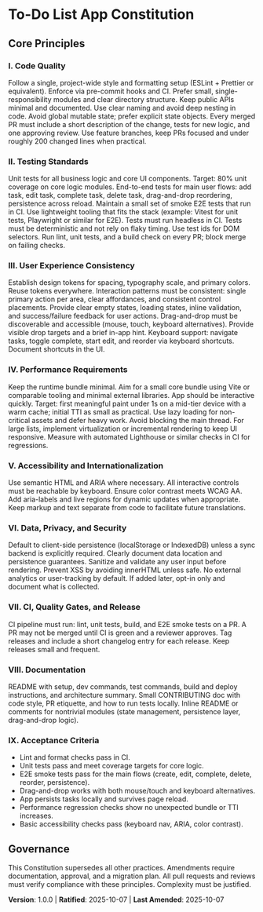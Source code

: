 <!--
    Sync Impact Report:
    - Version change: none → 1.0.0
    - Added principles:
        - I. Code Quality
        - II. Testing Standards
        - III. User Experience Consistency
        - IV. Performance Requirements
        - V. Accessibility and Internationalization
        - VI. Data, Privacy, and Security
        - VII. CI, Quality Gates, and Release
        - VIII. Documentation
        - IX. Acceptance Criteria
    - Removed sections: none
    - Templates requiring updates:
        - [ ] .specify/templates/plan-template.md
        - [ ] .specify/templates/spec-template.md
        - [ ] .specify/templates/tasks-template.md
-->
# To-Do List App Constitution

## Core Principles

### I. Code Quality
Follow a single, project-wide style and formatting setup (ESLint + Prettier or equivalent). Enforce via pre-commit hooks and CI.
Prefer small, single-responsibility modules and clear directory structure. Keep public APIs minimal and documented.
Use clear naming and avoid deep nesting in code. Avoid global mutable state; prefer explicit state objects.
Every merged PR must include a short description of the change, tests for new logic, and one approving review.
Use feature branches, keep PRs focused and under roughly 200 changed lines when practical.

### II. Testing Standards
Unit tests for all business logic and core UI components. Target: 80% unit coverage on core logic modules.
End-to-end tests for main user flows: add task, edit task, complete task, delete task, drag-and-drop reordering, persistence across reload. Maintain a small set of smoke E2E tests that run in CI.
Use lightweight tooling that fits the stack (example: Vitest for unit tests, Playwright or similar for E2E). Tests must run headless in CI.
Tests must be deterministic and not rely on flaky timing. Use test ids for DOM selectors.
Run lint, unit tests, and a build check on every PR; block merge on failing checks.

### III. User Experience Consistency
Establish design tokens for spacing, typography scale, and primary colors. Reuse tokens everywhere.
Interaction patterns must be consistent: single primary action per area, clear affordances, and consistent control placements.
Provide clear empty states, loading states, inline validation, and success/failure feedback for user actions.
Drag-and-drop must be discoverable and accessible (mouse, touch, keyboard alternatives). Provide visible drop targets and a brief in-app hint.
Keyboard support: navigate tasks, toggle complete, start edit, and reorder via keyboard shortcuts. Document shortcuts in the UI.

### IV. Performance Requirements
Keep the runtime bundle minimal. Aim for a small core bundle using Vite or comparable tooling and minimal external libraries.
App should be interactive quickly. Target: first meaningful paint under 1s on a mid-tier device with a warm cache; initial TTI as small as practical.
Use lazy loading for non-critical assets and defer heavy work. Avoid blocking the main thread.
For large lists, implement virtualization or incremental rendering to keep UI responsive.
Measure with automated Lighthouse or similar checks in CI for regressions.

### V. Accessibility and Internationalization
Use semantic HTML and ARIA where necessary. All interactive controls must be reachable by keyboard.
Ensure color contrast meets WCAG AA. Add aria-labels and live regions for dynamic updates when appropriate.
Keep markup and text separate from code to facilitate future translations.

### VI. Data, Privacy, and Security
Default to client-side persistence (localStorage or IndexedDB) unless a sync backend is explicitly required. Clearly document data location and persistence guarantees.
Sanitize and validate any user input before rendering. Prevent XSS by avoiding innerHTML unless safe.
No external analytics or user-tracking by default. If added later, opt-in only and document what is collected.

### VII. CI, Quality Gates, and Release
CI pipeline must run: lint, unit tests, build, and E2E smoke tests on a PR. A PR may not be merged until CI is green and a reviewer approves.
Tag releases and include a short changelog entry for each release. Keep releases small and frequent.

### VIII. Documentation
README with setup, dev commands, test commands, build and deploy instructions, and architecture summary.
Small CONTRIBUTING doc with code style, PR etiquette, and how to run tests locally.
Inline README or comments for nontrivial modules (state management, persistence layer, drag-and-drop logic).

### IX. Acceptance Criteria
- Lint and format checks pass in CI.
- Unit tests pass and meet coverage targets for core logic.
- E2E smoke tests pass for the main flows (create, edit, complete, delete, reorder, persistence).
- Drag-and-drop works with both mouse/touch and keyboard alternatives.
- App persists tasks locally and survives page reload.
- Performance regression checks show no unexpected bundle or TTI increases.
- Basic accessibility checks pass (keyboard nav, ARIA, color contrast).

## Governance
This Constitution supersedes all other practices. Amendments require documentation, approval, and a migration plan. All pull requests and reviews must verify compliance with these principles. Complexity must be justified.

**Version**: 1.0.0 | **Ratified**: 2025-10-07 | **Last Amended**: 2025-10-07
